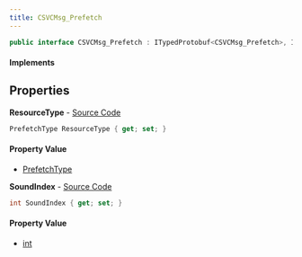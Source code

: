 ```yaml
---
title: CSVCMsg_Prefetch
---
```


```csharp
public interface CSVCMsg_Prefetch : ITypedProtobuf<CSVCMsg_Prefetch>, INativeHandle, INetMessage<CSVCMsg_Prefetch>, IDisposable
```

#### Implements

## Properties

**ResourceType** - [Source Code](https://github.com/swiftly-solution/swiftlys2/blob/main/managed/src/SwiftlyS2.Generated/Protobufs/Interfaces/CSVCMsg_Prefetch.cs#L21)

```csharp
PrefetchType ResourceType { get; set; }
```

#### Property Value

- [PrefetchType](/docs/api/shared/protobufdefinitions/prefetchtype)

**SoundIndex** - [Source Code](https://github.com/swiftly-solution/swiftlys2/blob/main/managed/src/SwiftlyS2.Generated/Protobufs/Interfaces/CSVCMsg_Prefetch.cs#L18)

```csharp
int SoundIndex { get; set; }
```

#### Property Value

- [int](https://learn.microsoft.com/dotnet/api/system.int32)

